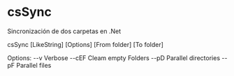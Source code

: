 csSync
======

Sincronización de dos carpetas en .Net

csSync [LikeString] [Options] [From folder] [To folder]

 Options:
 --v     Verbose
 --cEF   Cleam empty Folders
 --pD    Parallel directories
 --pF    Parallel files